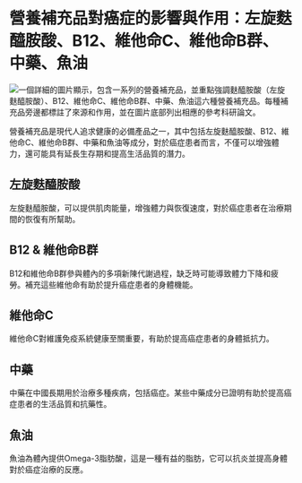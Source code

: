 # 營養補充品對癌症的影響與作用：左旋麩醯胺酸、B12、維他命C、維他命B群、中藥、魚油 
![一個詳細的圖片顯示，包含一系列的營養補充品，並重點強調麩醯胺酸（左旋麩醯胺酸）、B12、維他命C、維他命B群、中藥、魚油這六種營養補充品。每種補充品旁邊都標註了來源和作用，並在圖片底部列出相應的參考科研論文。](https://i.imgur.com/Nr63Duh.jpeg)

營養補充品是現代人追求健康的必備產品之一，其中包括左旋麩醯胺酸、B12、維他命C、維他命B群、中藥和魚油等成分，對於癌症患者而言，不僅可以增強體力，還可能具有延長生存期和提高生活品質的潛力。

## 左旋麩醯胺酸

左旋麩醯胺酸，可以提供肌肉能量，增強體力與恢復速度，對於癌症患者在治療期間的恢復有所幫助。

## B12 & 維他命B群

B12和維他命B群參與體內的多項新陳代謝過程，缺乏時可能導致體力下降和疲勞。補充這些維他命有助於提升癌症患者的身體機能。

## 維他命C

維他命C對維護免疫系統健康至關重要，有助於提高癌症患者的身體抵抗力。

## 中藥

中藥在中國長期用於治療多種疾病，包括癌症。某些中藥成分已證明有助於提高癌症患者的生活品質和抗藥性。

## 魚油

魚油為體內提供Omega-3脂肪酸，這是一種有益的脂肪，它可以抗炎並提高身體對於癌症治療的反應。

